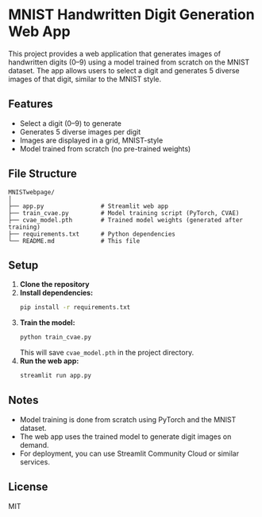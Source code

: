 # MNIST Handwritten Digit Generation Web App

This project provides a web application that generates images of handwritten digits (0–9) using a model trained from scratch on the MNIST dataset. The app allows users to select a digit and generates 5 diverse images of that digit, similar to the MNIST style.

## Features
- Select a digit (0–9) to generate
- Generates 5 diverse images per digit
- Images are displayed in a grid, MNIST-style
- Model trained from scratch (no pre-trained weights)

## File Structure
```
MNISTwebpage/
│
├── app.py                # Streamlit web app
├── train_cvae.py         # Model training script (PyTorch, CVAE)
├── cvae_model.pth        # Trained model weights (generated after training)
├── requirements.txt      # Python dependencies
└── README.md             # This file
```

## Setup
1. **Clone the repository**
2. **Install dependencies:**
   ```bash
   pip install -r requirements.txt
   ```
3. **Train the model:**
   ```bash
   python train_cvae.py
   ```
   This will save `cvae_model.pth` in the project directory.
4. **Run the web app:**
   ```bash
   streamlit run app.py
   ```

## Notes
- Model training is done from scratch using PyTorch and the MNIST dataset.
- The web app uses the trained model to generate digit images on demand.
- For deployment, you can use Streamlit Community Cloud or similar services.

## License
MIT 